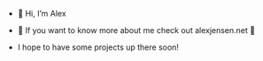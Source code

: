 - 👋 Hi, I’m Alex

- 🌱 If you want to know more about me check out alexjensen.net 🌱

- I hope to have some projects up there soon!
